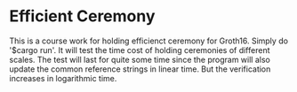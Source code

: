# Efficient Ceremony

This is a course work for holding efficienct ceremony for Groth16.
Simply do '$cargo run'. It will test the time cost of holding ceremonies of different scales.
The test will last for quite some time since the program will also update the common reference strings in linear time. But the verification increases in logarithmic time.
